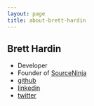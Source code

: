 ```yaml
---
layout: page
title: about-brett-hardin
---
```


## Brett Hardin

* Developer
* Founder of [SourceNinja](http://sourceninja.com)
* [github](http://github.com/bhardin)
* [linkedin](http://linkedin.com/miscsecurity)
* [twitter](http://twitter.com/miscsecurity)
